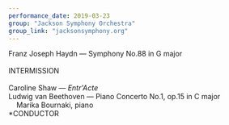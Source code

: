 ```yaml
---
performance_date: 2019-03-23
group: "Jackson Symphony Orchestra"
group_link: "jacksonsymphony.org"
---
```

Franz Joseph Haydn — Symphony No.88 in G major<br/>
<br/>
INTERMISSION<br/>
<br/>
Caroline Shaw — _Entr'Acte_<br/>
Ludwig van Beethoven — Piano Concerto No.1, op.15 in C major<br/>
&nbsp;&nbsp;&nbsp;&nbsp;Marika Bournaki, piano<br/>
*CONDUCTOR

